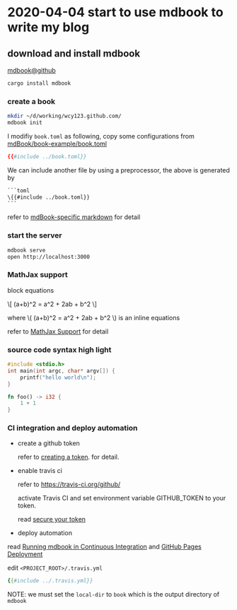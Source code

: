 # 2020-04-04 start to use mdbook to write my blog

## download and install mdbook

[mdbook@github](https://github.com/rust-lang/mdBook)

```bash
cargo install mdbook
```

### create a book

```bash
mkdir ~/d/working/wcy123.github.com/
mdbook init
```

I modifiy `book.toml` as following, copy some configurations from [mdBook/book-example/book.toml](https://github.com/rust-lang/mdBook/blob/master/book-example/book.toml)


```toml
{{#include ../book.toml}}
```

We can include another file by using a preprocessor, the above is generated by

````hbs
```toml
\{{#include ../book.toml}}
```
````

refer to [mdBook-specific markdown](https://github.com/rust-lang/mdBook/blob/master/book-example/src/format/mdbook.md) for detail

### start the server

```bash
mdbook serve
open http://localhost:3000
```

### MathJax support


block equations

\\[
(a+b)^2 = a^2 + 2ab + b^2
\\]

where \\( (a+b)^2 = a^2 + 2ab + b^2 \\) is an inline equations

refer to [MathJax Support](https://rust-lang.github.io/mdBook/format/mathjax.html) for detail

### source code syntax high light


```c
#include <stdio.h>
int main(int argc, char* argv[]) {
    printf("hello world\n");
}
```

```rust
fn foo() -> i32 {
    1 + 1
}
```

### CI integration and deploy automation

- create a github token

  refer to [creating a token]. for detail.

- enable travis ci

    refer to https://travis-ci.org/github/

    activate Travis CI and set environment variable GITHUB_TOKEN to your token.

    read [secure your token][secure your data]

- deploy automation

read [Running mdbook in Continuous Integration] and [GitHub Pages Deployment][github pages deployment]

edit `<PROJECT_ROOT>/.travis.yml`

```yaml
{{#include ../.travis.yml}}
```

[secure your data]: https://docs.travis-ci.com/user/best-practices-security#recommendations-on-how-to-avoid-leaking-secrets-to-build-logs

[creating a token]: https://help.github.com/en/github/authenticating-to-github/creating-a-personal-access-token-for-the-command-line#creating-a-token

[Running mdbook in Continuous Integration]: https://github.com/rust-lang/mdBook/blob/master/book-example/src/continuous-integration.md

[GitHub Pages Deployment]: https://docs.travis-ci.com/user/deployment/pages/

NOTE: we must set the `local-dir` to `book` which is the output directory of `mdbook`
